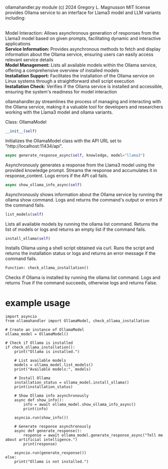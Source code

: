 ollamahandler.py module (c) 2024 Gregory L. Magnusson MIT license provides Ollama service to an interface for Llama3 model and LLM variants including:

<br>Model Interaction:</b> Allows asynchronous generation of responses from the Llama3 model based on given prompts, facilitating dynamic and interactive applications<br />
<b>Service Information:</b> Provides asynchronous methods to fetch and display information about the Ollama service, ensuring users can easily access relevant service details<br />
<b>Model Management:</b> Lists all available models within the Ollama service, offering a comprehensive overview of installed models<br />
<b>Installation Support:</b> Facilitates the installation of the Ollama service on Linux systems through a straightforward shell script execution<br />
<b>Installation Check:</b> Verifies if the Ollama service is installed and accessible, ensuring the system's readiness for model interaction<br />

ollamahandler.py streamlines the process of managing and interacting with the Ollama service, making it a valuable tool for developers and researchers working with the Llama3 model and ollama variants.



Class: OllamaModel
```python
__init__(self)
```
Initializes the OllamaModel class with the API URL set to "http://localhost:11434/api".
```python
async generate_response_async(self, knowledge, model="llama3")
```
Asynchronously generates a response from the Llama3 model using the provided knowledge prompt.
Streams the response and accumulates it in response_content.
Logs errors if the API call fails.
```python
async show_ollama_info_async(self)
```
Asynchronously shows information about the Ollama service by running the ollama show command.
Logs and returns the command's output or errors if the command fails.
```python
list_models(self)
```
Lists all available models by running the ollama list command.
Returns the list of models or logs and returns an empty list if the command fails.
```python
install_ollama(self)
```
Installs Ollama using a shell script obtained via curl.
Runs the script and returns the installation status or logs and returns an error message if the command fails.
```python
Function: check_ollama_installation()
```
Checks if Ollama is installed by running the ollama list command.
Logs and returns True if the command succeeds, otherwise logs and returns False.

# example usage

```
import asyncio
from ollamahandler import OllamaModel, check_ollama_installation

# Create an instance of OllamaModel
ollama_model = OllamaModel()

# Check if Ollama is installed
if check_ollama_installation():
    print("Ollama is installed.")

    # List available models
    models = ollama_model.list_models()
    print("Available models:", models)

    # Install Ollama
    installation_status = ollama_model.install_ollama()
    print(installation_status)

    # Show Ollama info asynchronously
    async def show_info():
        info = await ollama_model.show_ollama_info_async()
        print(info)

    asyncio.run(show_info())

    # Generate response asynchronously
    async def generate_response():
        response = await ollama_model.generate_response_async("Tell me about artificial intelligence.")
        print(response)

    asyncio.run(generate_response())
else:
    print("Ollama is not installed.")
```
